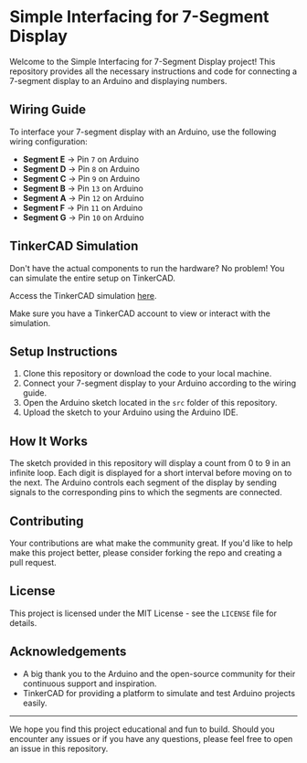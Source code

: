 # Simple Interfacing for 7-Segment Display

Welcome to the Simple Interfacing for 7-Segment Display project! This repository provides all the necessary instructions and code for connecting a 7-segment display to an Arduino and displaying numbers.

## Wiring Guide

To interface your 7-segment display with an Arduino, use the following wiring configuration:

- **Segment E** -> Pin `7` on Arduino
- **Segment D** -> Pin `8` on Arduino
- **Segment C** -> Pin `9` on Arduino
- **Segment B** -> Pin `13` on Arduino
- **Segment A** -> Pin `12` on Arduino
- **Segment F** -> Pin `11` on Arduino
- **Segment G** -> Pin `10` on Arduino

## TinkerCAD Simulation

Don't have the actual components to run the hardware? No problem! You can simulate the entire setup on TinkerCAD.

Access the TinkerCAD simulation [here](https://www.tinkercad.com/things/cSri3arjlf0-counter/editel?sharecode=hbM4iku8R2YDzVHqC-5gtDCcIGxWUWZcIjO0BYDx4hs).

Make sure you have a TinkerCAD account to view or interact with the simulation.

## Setup Instructions

1. Clone this repository or download the code to your local machine.
2. Connect your 7-segment display to your Arduino according to the wiring guide.
3. Open the Arduino sketch located in the `src` folder of this repository.
4. Upload the sketch to your Arduino using the Arduino IDE.

## How It Works

The sketch provided in this repository will display a count from 0 to 9 in an infinite loop. Each digit is displayed for a short interval before moving on to the next. The Arduino controls each segment of the display by sending signals to the corresponding pins to which the segments are connected.

## Contributing

Your contributions are what make the community great. If you'd like to help make this project better, please consider forking the repo and creating a pull request.

## License

This project is licensed under the MIT License - see the `LICENSE` file for details.

## Acknowledgements

- A big thank you to the Arduino and the open-source community for their continuous support and inspiration.
- TinkerCAD for providing a platform to simulate and test Arduino projects easily.

---

We hope you find this project educational and fun to build. Should you encounter any issues or if you have any questions, please feel free to open an issue in this repository.
